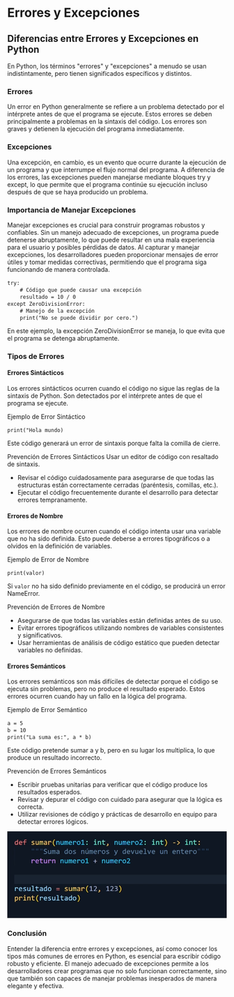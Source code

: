 # Errores y Excepciones

## Diferencias entre Errores y Excepciones en Python
En Python, los términos "errores" y "excepciones" a menudo se usan indistintamente, pero tienen significados específicos y distintos.

### Errores
Un error en Python generalmente se refiere a un problema detectado por el intérprete antes de que el programa se ejecute. Estos errores se deben principalmente a problemas en la sintaxis del código. Los errores son graves y detienen la ejecución del programa inmediatamente.

### Excepciones
Una excepción, en cambio, es un evento que ocurre durante la ejecución de un programa y que interrumpe el flujo normal del programa. A diferencia de los errores, las excepciones pueden manejarse mediante bloques try y except, lo que permite que el programa continúe su ejecución incluso después de que se haya producido un problema.

### Importancia de Manejar Excepciones
Manejar excepciones es crucial para construir programas robustos y confiables. Sin un manejo adecuado de excepciones, un programa puede detenerse abruptamente, lo que puede resultar en una mala experiencia para el usuario y posibles pérdidas de datos. Al capturar y manejar excepciones, los desarrolladores pueden proporcionar mensajes de error útiles y tomar medidas correctivas, permitiendo que el programa siga funcionando de manera controlada.

```
try:
    # Código que puede causar una excepción
    resultado = 10 / 0
except ZeroDivisionError:
    # Manejo de la excepción
    print("No se puede dividir por cero.")
```

En este ejemplo, la excepción ZeroDivisionError se maneja, lo que evita que el programa se detenga abruptamente.

### Tipos de Errores
#### Errores Sintácticos
Los errores sintácticos ocurren cuando el código no sigue las reglas de la sintaxis de Python. Son detectados por el intérprete antes de que el programa se ejecute.

Ejemplo de Error Sintáctico
```
print("Hola mundo)
```
Este código generará un error de sintaxis porque falta la comilla de cierre.

Prevención de Errores Sintácticos
Usar un editor de código con resaltado de sintaxis.
- Revisar el código cuidadosamente para asegurarse de que todas las estructuras están correctamente cerradas (paréntesis, comillas, etc.).
- Ejecutar el código frecuentemente durante el desarrollo para detectar errores tempranamente.

#### Errores de Nombre
Los errores de nombre ocurren cuando el código intenta usar una variable que no ha sido definida. Esto puede deberse a errores tipográficos o a olvidos en la definición de variables.

Ejemplo de Error de Nombre
```
print(valor)
```
Si `valor` no ha sido definido previamente en el código, se producirá un error NameError.

Prevención de Errores de Nombre
- Asegurarse de que todas las variables están definidas antes de su uso.
- Evitar errores tipográficos utilizando nombres de variables consistentes y significativos.
- Usar herramientas de análisis de código estático que pueden detectar variables no definidas.

#### Errores Semánticos
Los errores semánticos son más difíciles de detectar porque el código se ejecuta sin problemas, pero no produce el resultado esperado. Estos errores ocurren cuando hay un fallo en la lógica del programa.

Ejemplo de Error Semántico
```
a = 5
b = 10
print("La suma es:", a * b)
```

Este código pretende sumar a y b, pero en su lugar los multiplica, lo que produce un resultado incorrecto.

Prevención de Errores Semánticos
- Escribir pruebas unitarias para verificar que el código produce los resultados esperados.
- Revisar y depurar el código con cuidado para asegurar que la lógica es correcta.
- Utilizar revisiones de código y prácticas de desarrollo en equipo para detectar errores lógicos.

![alt text](image.png)

### Conclusión
Entender la diferencia entre errores y excepciones, así como conocer los tipos más comunes de errores en Python, es esencial para escribir código robusto y eficiente. El manejo adecuado de excepciones permite a los desarrolladores crear programas que no solo funcionan correctamente, sino que también son capaces de manejar problemas inesperados de manera elegante y efectiva.